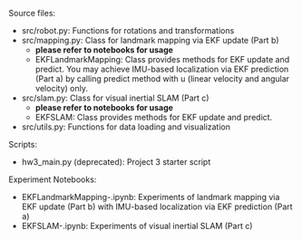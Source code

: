 Source files:
- src/robot.py: Functions for rotations and transformations
- src/mapping.py: Class for landmark mapping via EKF update (Part b)
    - **please refer to notebooks for usage**
    - EKFLandmarkMapping: Class provides methods for EKF update and predict. You may achieve IMU-based localization via EKF prediction (Part a) by calling predict method with u (linear velocity and angular velocity) only.
- src/slam.py: Class for visual inertial SLAM (Part c)
    - **please refer to notebooks for usage**
    - EKFSLAM: Class provides methods for EKF update and predict.
- src/utils.py: Functions for data loading and visualization

Scripts:
- hw3_main.py (deprecated): Project 3 starter script

Experiment Notebooks:
- EKFLandmarkMapping-<TestNumber>.ipynb: Experiments of landmark mapping via EKF update (Part b) with IMU-based localization via EKF prediction (Part a)
- EKFSLAM-<TestNumber>.ipynb: Experiments of visual inertial SLAM (Part c)
